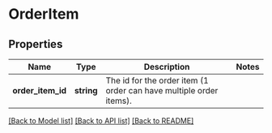 # OrderItem

## Properties
Name | Type | Description | Notes
------------ | ------------- | ------------- | -------------
**order_item_id** | **string** | The id for the order item (1 order can have multiple order items). | 

[[Back to Model list]](../README.md#documentation-for-models) [[Back to API list]](../README.md#documentation-for-api-endpoints) [[Back to README]](../README.md)


